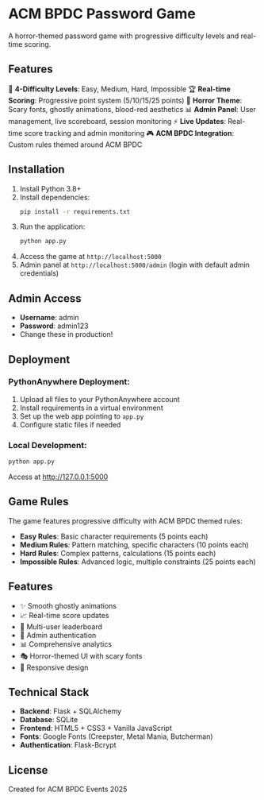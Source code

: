 # ACM BPDC Password Game

A horror-themed password game with progressive difficulty levels and real-time scoring.

## Features

🎯 **4-Difficulty Levels**: Easy, Medium, Hard, Impossible
🏆 **Real-time Scoring**: Progressive point system (5/10/15/25 points)
👻 **Horror Theme**: Scary fonts, ghostly animations, blood-red aesthetics
📊 **Admin Panel**: User management, live scoreboard, session monitoring
⚡ **Live Updates**: Real-time score tracking and admin monitoring
🎮 **ACM BPDC Integration**: Custom rules themed around ACM BPDC

## Installation

1. Install Python 3.8+
2. Install dependencies:
   ```bash
   pip install -r requirements.txt
   ```
3. Run the application:
   ```bash
   python app.py
   ```
4. Access the game at `http://localhost:5000`
5. Admin panel at `http://localhost:5000/admin` (login with default admin credentials)

## Admin Access

- **Username**: admin
- **Password**: admin123
- Change these in production!

## Deployment

### PythonAnywhere Deployment:
1. Upload all files to your PythonAnywhere account
2. Install requirements in a virtual environment
3. Set up the web app pointing to `app.py`
4. Configure static files if needed

### Local Development:
```bash
python app.py
```
Access at http://127.0.0.1:5000

## Game Rules

The game features progressive difficulty with ACM BPDC themed rules:
- **Easy Rules**: Basic character requirements (5 points each)
- **Medium Rules**: Pattern matching, specific characters (10 points each)  
- **Hard Rules**: Complex patterns, calculations (15 points each)
- **Impossible Rules**: Advanced logic, multiple constraints (25 points each)

## Features

- ✨ Smooth ghostly animations
- 📈 Real-time score updates
- 👥 Multi-user leaderboard
- 🔐 Admin authentication
- 📊 Comprehensive analytics
- 🎭 Horror-themed UI with scary fonts
- 📱 Responsive design

## Technical Stack

- **Backend**: Flask + SQLAlchemy
- **Database**: SQLite
- **Frontend**: HTML5 + CSS3 + Vanilla JavaScript
- **Fonts**: Google Fonts (Creepster, Metal Mania, Butcherman)
- **Authentication**: Flask-Bcrypt

## License

Created for ACM BPDC Events 2025
